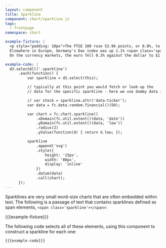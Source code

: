 ```yaml
---
layout: component
title: Sparkline
component: chart/sparkline.js
tags:
  - frontpage
namespace: chart

example-fixture: |
  <p style="padding: 10px">The FTSE 100 rose 53.96 points, or 0.8%, to 6,574.94 <span class='sparkline'></span>.
  Elsewhere in Europe, Germany's Dax index was up 1.1% <span class='sparkline'></span>, while in France, the Cac 40 index climbed 1% <span class='sparkline'></span>.
  On the currency markets, the euro fell 0.3% against the dollar to $1.1111 <span class='sparkline'></span>. The pound rose 0.2% against the euro to €1.4138 <span class='sparkline'></span> and was flat against the dollar at $1.5711 <span class='sparkline'></span>.</p>

example-code: |
  d3.selectAll('.sparkline')
      .each(function() {
          var sparkline = d3.select(this);

          // typically at this point you would fetch or look-up the
          // data for the specific sparkline - here we use dummy data instead

          // var stock = sparkline.attr('data-ticker');
          var data = fc.data.random.financial()(50);

          var chart = fc.chart.sparkline()
              .xDomain(fc.util.extent()(data, 'date'))
              .yDomain(fc.util.extent()(data, 'low'))
              .radius(2)
              .yValue(function(d) { return d.low; });

          sparkline
              .append('svg')
              .style({
                  height: '15px',
                  width: '80px',
                  display: 'inline'
              })
              .datum(data)
              .call(chart);
      });
---
```


Sparklines are very small word-size charts that are often embedded within text. The following is a passage of text that contains sparklines defined as span elements, `<span class='sparkline'></span>`:

{{{example-fixture}}}

The following code selects all of these elements, using this component to construct a sparkline for each one:

```js
{{{example-code}}}
```

<script type="text/javascript">
(function() {
  {{{example-code}}}
}());
</script>

